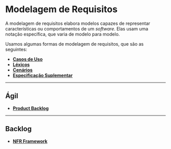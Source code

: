 # Modelagem de Requisitos

A modelagem de requisitos elabora modelos capazes de representar características ou comportamentos de um *software*. Elas usam uma notação específica, que varia de modelo para modelo.

Usamos algumas formas de modelagem de requisitos, que são as seguintes:

- [**Casos de Uso**](/docs/modeling/user_cases/user_cases.md)
- [**Léxicos**](/docs/modeling/lexicons.md)
- [**Cenários**](/docs/modeling/scenarios.md)
- [**Especificação Suplementar**](/docs/modeling/supplementary_specifications.md)

---

## Ágil
- [**Product Backlog**](/docs/modeling/backlog.md)

---

## Backlog 
- [**NFR Framework**](/docs/modeling/nfr.md)
